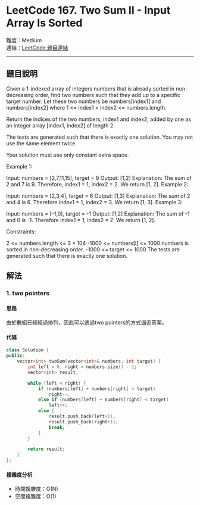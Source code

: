 # LeetCode 167. Two Sum II - Input Array Is Sorted

難度：Medium  
連結：[LeetCode 題目連結](https://leetcode.com/problems/two-sum-ii-input-array-is-sorted/description/)

---

## 題目說明
    
Given a 1-indexed array of integers numbers that is already sorted in non-decreasing order, find two numbers such that they add up to a specific target number. Let these two numbers be numbers[index1] and numbers[index2] where 1 <= index1 < index2 <= numbers.length.

Return the indices of the two numbers, index1 and index2, added by one as an integer array [index1, index2] of length 2.

The tests are generated such that there is exactly one solution. You may not use the same element twice.

Your solution must use only constant extra space.

 

Example 1:

Input: numbers = [2,7,11,15], target = 9
Output: [1,2]
Explanation: The sum of 2 and 7 is 9. Therefore, index1 = 1, index2 = 2. We return [1, 2].
Example 2:

Input: numbers = [2,3,4], target = 6
Output: [1,3]
Explanation: The sum of 2 and 4 is 6. Therefore index1 = 1, index2 = 3. We return [1, 3].
Example 3:

Input: numbers = [-1,0], target = -1
Output: [1,2]
Explanation: The sum of -1 and 0 is -1. Therefore index1 = 1, index2 = 2. We return [1, 2].
 

Constraints:

2 <= numbers.length <= 3 * 104
-1000 <= numbers[i] <= 1000
numbers is sorted in non-decreasing order.
-1000 <= target <= 1000
The tests are generated such that there is exactly one solution.

## 解法
### 1. two pointers
#### 思路

由於數組已經經過排列，因此可以透過two pointers的方式逼近答案。

#### 代碼
```c++
class Solution {
public:
    vector<int> twoSum(vector<int>& numbers, int target) {
        int left = 0, right = numbers.size() - 1;
        vector<int> result;

        while (left < right) {
            if (numbers[left] + numbers[right] > target)
                right--;
            else if (numbers[left] + numbers[right] < target)
                left++;
            else {
                result.push_back(left+1);
                result.push_back(right+1);
                break;
            }
        }

        return result;
    }
};
```

#### 複雜度分析

- 時間複雜度：O(N)
- 空間複雜度：O(1)
